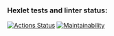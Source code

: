 ### Hexlet tests and linter status:
[![Actions Status](https://github.com/KindProgrammer/frontend-project-44/actions/workflows/hexlet-check.yml/badge.svg)](https://github.com/KindProgrammer/frontend-project-44/actions)
[![Maintainability](https://api.codeclimate.com/v1/badges/9a0d2da5192ef8866b52/maintainability)](https://codeclimate.com/github/KindProgrammer/frontend-project-44/maintainability)
